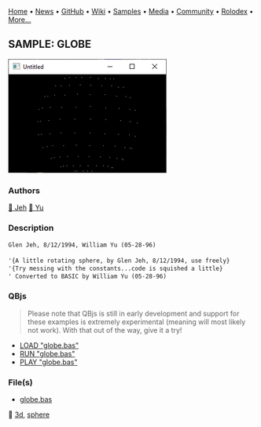 [Home](https://qb64.com) • [News](../../news.md) • [GitHub](../../github.md) • [Wiki](../../wiki.md) • [Samples](../../samples.md) • [Media](../../media.md) • [Community](../../community.md) • [Rolodex](../../rolodex.md) • [More...](../../more.md)

## SAMPLE: GLOBE

![screenshot.png](img/screenshot.png)

### Authors

[🐝 Jeh](../jeh.md) [🐝 Yu](../yu.md) 

### Description

```text
Glen Jeh, 8/12/1994, William Yu (05-28-96)

'{A little rotating sphere, by Glen Jeh, 8/12/1994, use freely}
'{Try messing with the constants...code is squished a little}
' Converted to BASIC by William Yu (05-28-96)
```

### QBjs

> Please note that QBjs is still in early development and support for these examples is extremely experimental (meaning will most likely not work). With that out of the way, give it a try!

* [LOAD "globe.bas"](https://v6p9d9t4.ssl.hwcdn.net/html/5953810/index.html?src=https://qb64.com/samples/globe/src/globe.bas)
* [RUN "globe.bas"](https://v6p9d9t4.ssl.hwcdn.net/html/5953810/index.html?mode=auto&src=https://qb64.com/samples/globe/src/globe.bas)
* [PLAY "globe.bas"](https://v6p9d9t4.ssl.hwcdn.net/html/5953810/index.html?mode=play&src=https://qb64.com/samples/globe/src/globe.bas)

### File(s)

* [globe.bas](src/globe.bas)

🔗 [3d](../3d.md), [sphere](../sphere.md)
